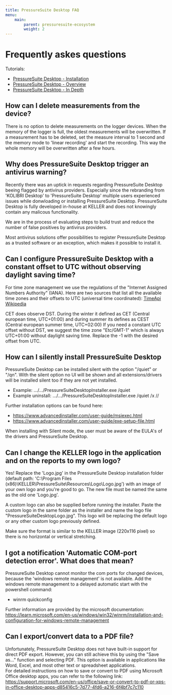 ```yaml
---
title: PressureSuite Desktop FAQ
menu:
    main:
        parent: pressuresuite-ecosystem
        weight: 2
---
```


# Frequently askes questions

Tutorials:
- [PressureSuite Desktop - Installation](https://www.youtube.com/watch?v=OOwIafnIoro)
- [PressureSuite Desktop - Overview](https://www.youtube.com/watch?v=-Ib0wYZtKso)
- [PressureSuite Desktop - In Depth](https://www.youtube.com/watch?v=yLmyfeqxghs)

## How can I delete measurements from the device?

There is no option to delete measurements on the logger devices. When the memory of the logger is full, the oldest measurements will be overwritten. 
If a measurement has to be deleted, set the measure interval to 1 second and the memory mode to 'linear recording' and start the recording. This way the whole memory will be overwritten after a few hours.

## Why does PressureSuite Desktop trigger an antivirus warning?

Recently there was an uptick in requests regarding PressureSuite Desktop beeing flagged by antivirus providers.
Especially since the rebranding from 'KOLIBRI Desktop' to 'PressureSuite Desktop' multiple users experienced issues while donwloading or installing PressureSuite Desktop.
PressureSuite Desktop is fully developed in-house at KELLER and does not knowingly contain any malicous functionality.

We are in the process of evaluating steps to build trust and reduce the number of false positives by antivirus providers. 

Most antivirus solutions offer possibilities to register PressureSuite Desktop as a trusted software or an exception, which makes it possible to install it.

## Can I configure PressureSuite Desktop with a constant offset to UTC without observing daylight saving time?

For time zone management we use the regulations of the "Internet Assigned Numbers Authority" (IANA).
Here are two sources that list all the available time zones and their offsets to UTC (universal time coordinated):
[TimeApi](https://timeapi.io/documentation/iana-timezones)
[Wikipedia](https://en.wikipedia.org/wiki/List_of_tz_database_time_zones)

CET does observe DST. During the winter it defined as CET (Central european time, UTC+01:00) and during summer its defines as CEST (Central european summer time, UTC+02:00) 
If you need a constant UTC offset without DST, we suggest the time zone "Etc/GMT-1" which is always UTC+01:00 without daylight saving time. Replace the -1 with the desired offset from UTC.

## How can I silently install PressureSuite Desktop

PressureSuite Desktop can be installed silent with the option "/quiet" or "/qn". With the silent option no UI will be shown and all extensions/drivers will be installed silent too if they are not yet installed.

- Example:       .../.../PressureSuiteDesktopInstaller.exe /quiet
- Example uninstall: .../.../PressureSuiteDesktopInstaller.exe /quiet /x //

Further installation options can be found here:

- https://www.advancedinstaller.com/user-guide/msiexec.html
- https://www.advancedinstaller.com/user-guide/exe-setup-file.html

When installing with Silent mode, the user must be aware of the EULA's of the drivers and PressureSuite Desktop.

## Can I change the KELLER logo in the application and on the reports to my own logo?

Yes! Replace the 'Logo.jpg' in the PressureSuite Desktop installation folder (default path: 'C:\Program Files (x86)\KELLER\PressureSuite\Resources\Logo\Logo.jpg') with an image of your own logo and you're good to go. The new file must be named the same as the old one 'Logo.jpg'.

A custom logo can also be supplied before running the installer. Paste the custom logo in the same folder as the installer and name the logo file "PressureSuiteDesktopLogo.jpg". This logo will be replacing the default logo or any other custom logo previously defined.

Make sure the format is similar to the KELLER image (220x116 pixel) so there is no horizontal or vertical stretching. 

## I got a notification 'Automatic COM-port detection error'. What does that mean?

PressureSuite Desktop cannot monitor the com ports for changed devices, because the 'windows remote management' is not available. Add the windows remote management to a delayed automatic start with the powershell command:
- winrm quickconfig

Further information are provided by the microsoft documentation: https://learn.microsoft.com/en-us/windows/win32/winrm/installation-and-configuration-for-windows-remote-management


## Can I export/convert data to a PDF file?  

Unfortunately, PressureSuite Desktop does not have built-in support for direct PDF export. However, you can still achieve this by using the "Save as..." function and selecting PDF. This option is available in applications like Word, Excel, and most other text or spreadsheet applications.  
For detailed instructions on how to save or convert to PDF using Microsoft Office desktop apps, you can refer to the following link: https://support.microsoft.com/en-us/office/save-or-convert-to-pdf-or-xps-in-office-desktop-apps-d85416c5-7d77-4fd6-a216-6f4bf7c7c110  
